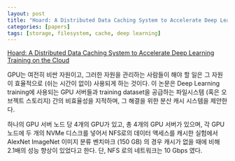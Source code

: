 ```yaml
---
layout: post
title: "Hoard: A Distributed Data Caching System to Accelerate Deep Learning Training on the Cloud"
categories: [papers]
tags: [storage, filesystem, cache, deep learning]
---
```


[Hoard: A Distributed Data Caching System to Accelerate Deep Learning Training on the Cloud](https://arxiv.org/abs/1812.00669)

GPU는 여전히 비싼 자원이고, 그러한 자원을 관리하는 사람들이 해야 할 일은 그 자원이 효율적으로 (쉬는 시간이 없이) 사용되게 하는 것이다. 이 논문은 Deep Learning training에 사용되는 GPU 서버들과 training dataset을 공급하는 파일시스템 (혹은 오브젝트 스토리지) 간의 비효율성을 지적하며, 그 해결을 위한 분산 캐시 시스템을 제안한다. 

하나의 GPU 서버 노드 당 4개의 GPU가 있고, 총 4개의 GPU 서버가 있으며, 각 GPU 노드에 두 개의 NVMe 디스크를 넣어서 NFS로의 데이터 액세스를 캐시한 실험에서 AlexNet ImageNet 이미지 분류 벤치마크 (150 GB) 의 경우 캐시가 없을 때에 비해 2.1배의 성능 향상이 있었다고 한다. 단, NFS 로의 네트워크는 10 Gbps 였다. 

